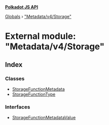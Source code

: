 **[Polkadot JS API](../README.md)**

[Globals](../globals.md) › [&quot;Metadata/v4/Storage&quot;](_metadata_v4_storage_.md)

# External module: "Metadata/v4/Storage"

## Index

### Classes

* [StorageFunctionMetadata](../classes/_metadata_v4_storage_.storagefunctionmetadata.md)
* [StorageFunctionType](../classes/_metadata_v4_storage_.storagefunctiontype.md)

### Interfaces

* [StorageFunctionMetadataValue](../interfaces/_metadata_v4_storage_.storagefunctionmetadatavalue.md)